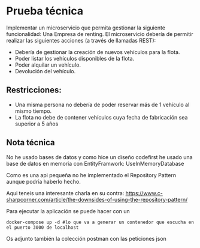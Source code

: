 # Prueba técnica 

Implementar un microservicio que permita gestionar la siguiente funcionalidad:
Una Empresa de renting. El microservicio debería de permitir realizar las siguientes acciones (a través de llamadas REST):
- Debería de gestionar la creación de nuevos vehículos para la flota.
- Poder listar los vehículos disponibles de la flota.
- Poder alquilar un vehículo.
- Devolución del vehículo.

## Restricciones:
- Una misma persona no debería de poder reservar más de 1 vehículo al mismo tiempo.
- La flota no debe de contener vehículos cuya fecha de fabricación sea superior a 5 años


## Nota técnica
No he usado bases de datos y como hice un diseño codefirst he usado una base de datos en memoria con EntityFramwork: UseInMemoryDatabase

Como es una api pequeña no he implementado el Repository Pattern aunque podría haberlo hecho. 

Aqui teneis una interesante charla en su contra: https://www.c-sharpcorner.com/article/the-downsides-of-using-the-repository-pattern/

Para ejecutar la aplicación se puede hacer con un 

``docker-compose up -d #lo que va a generar un contenedor que escucha en el puerto 3000 de localhost``

Os adjunto también la colección postman con las peticiones json

